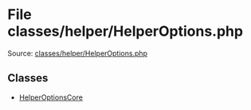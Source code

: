 File classes/helper/HelperOptions.php
=========

Source: [classes/helper/HelperOptions.php](https://github.com/PrestaShop/PrestaShop/blob/1.6.1.3/classes/helper/HelperOptions.php)


Classes
-------

* [HelperOptionsCore](class.HelperOptionsCore.md)

